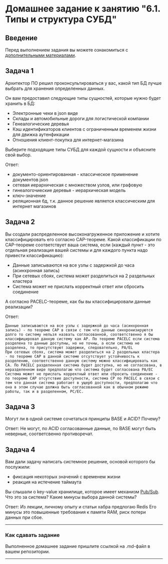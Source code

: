 # Домашнее задание к занятию "6.1. Типы и структура СУБД"

## Введение

Перед выполнением задания вы можете ознакомиться с 
[дополнительными материалами](https://github.com/netology-code/virt-homeworks/tree/master/additional/README.md).

## Задача 1

Архитектор ПО решил проконсультироваться у вас, какой тип БД 
лучше выбрать для хранения определенных данных.

Он вам предоставил следующие типы сущностей, которые нужно будет хранить в БД:

- Электронные чеки в json виде
- Склады и автомобильные дороги для логистической компании
- Генеалогические деревья
- Кэш идентификаторов клиентов с ограниченным временем жизни для движка аутенфикации
- Отношения клиент-покупка для интернет-магазина

Выберите подходящие типы СУБД для каждой сущности и объясните свой выбор.

Ответ:
- документо-ориентированная - классическое применение документов json
- сетевая иерархическая с множеством узлов, или графовую
- гинеалогочиеские деревья - иерархическая модель
- ключ-значение
- реляционная бд, т.к. данное решение является классическим для интернет магазинов

## Задача 2

Вы создали распределенное высоконагруженное приложение и хотите классифицировать его согласно 
CAP-теореме. Какой классификации по CAP-теореме соответствует ваша система, если 
(каждый пункт - это отдельная реализация вашей системы и для каждого пункта надо привести классификацию):

- Данные записываются на все узлы с задержкой до часа (асинхронная запись)
- При сетевых сбоях, система может разделиться на 2 раздельных кластера
- Система может не прислать корректный ответ или сбросить соединение

А согласно PACELC-теореме, как бы вы классифицировали данные реализации?

Ответ:

    Данные записываются на все узлы с задержкой до часа (асинхронная запись) - по теореме CAP в связи с тем что данные синхронизируются долго то систему нельзя назвать согласованной, соответственно я бы классифицировал данную систему как AP. По теореме PACELC если система разделена то данные доступны, но не точны, а если система не разделена, то присутствуют задержки, следовательно, PA/EL
    При сетевых сбоях, система может разделиться на 2 раздельных кластера - по теореме CAP в данной системе отсутствует устойчивость к разделению, соответственно данную систему можно классифицировать как CA. По PACELC разделенная система будет доступна, но не согласована, в неразделенном виде предполагаю что система будет согласована PA/EC
    Система может не прислать корректный ответ или сбросить соединение - по теореме CAP отсутствие доступности, система CP по PACELC в связи с тем что данная система работает в ущерб доступности, предполагаю что она в этом случае должна быть согласованной как в обычном режиме работы, так и в разделенном, PC/EC.



## Задача 3

Могут ли в одной системе сочетаться принципы BASE и ACID? Почему?

Ответ:
Не могут, по ACID согласованные данные, по BASE могут быть неверные, соответсвенно противоречат.

## Задача 4

Вам дали задачу написать системное решение, основой которого бы послужили:

- фиксация некоторых значений с временем жизни
- реакция на истечение таймаута

Вы слышали о key-value хранилище, которое имеет механизм [Pub/Sub](https://habr.com/ru/post/278237/). 
Что это за система? Какие минусы выбора данной системы?

Ответ:
Из лекции, личному опыту и статьи хабра предлогаю Redis
Его минусы это повышенные требования к памяти RAM, риск потери данных при сбое.

---

### Как cдавать задание

Выполненное домашнее задание пришлите ссылкой на .md-файл в вашем репозитории.

---
